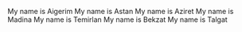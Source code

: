 My name is Aigerim My name is Astan My name is Aziret My name is Madina My name is Temirlan My name is Bekzat My name is Talgat
